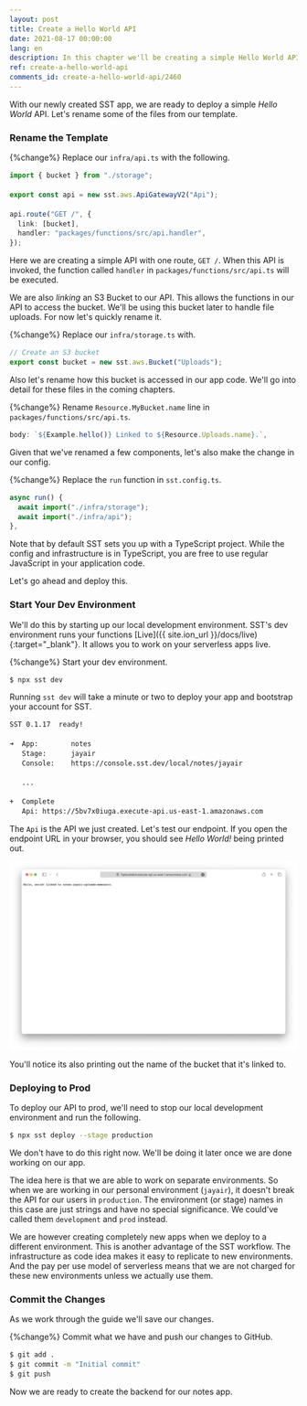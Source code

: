 ```yaml
---
layout: post
title: Create a Hello World API
date: 2021-08-17 00:00:00
lang: en
description: In this chapter we'll be creating a simple Hello World API using SST.
ref: create-a-hello-world-api
comments_id: create-a-hello-world-api/2460
---
```


With our newly created SST app, we are ready to deploy a simple _Hello World_ API. Let's rename some of the files from our template.

### Rename the Template

{%change%} Replace our `infra/api.ts` with the following.

```ts
import { bucket } from "./storage";

export const api = new sst.aws.ApiGatewayV2("Api");

api.route("GET /", {
  link: [bucket],
  handler: "packages/functions/src/api.handler",
});
```

Here we are creating a simple API with one route, `GET /`. When this API is invoked, the function called `handler` in `packages/functions/src/api.ts` will be executed.

We are also _linking_ an S3 Bucket to our API. This allows the functions in our API to access the bucket. We'll be using this bucket later to handle file uploads. For now let's quickly rename it.

{%change%} Replace our `infra/storage.ts` with.

```ts
// Create an S3 bucket
export const bucket = new sst.aws.Bucket("Uploads");
```

Also let's rename how this bucket is accessed in our app code. We'll go into detail for these files in the coming chapters.

{%change%} Rename `Resource.MyBucket.name` line in `packages/functions/src/api.ts`.

```ts
body: `${Example.hello()} Linked to ${Resource.Uploads.name}.`,
```

Given that we've renamed a few components, let's also make the change in our config.

{%change%} Replace the `run` function in `sst.config.ts`.

```ts
async run() {
  await import("./infra/storage");
  await import("./infra/api");
},
```

Note that by default SST sets you up with a TypeScript project. While the config and infrastructure is in TypeScript, you are free to use regular JavaScript in your application code.

Let's go ahead and deploy this.

### Start Your Dev Environment

We'll do this by starting up our local development environment. SST's dev environment runs your functions [Live]({{ site.ion_url }}/docs/live){:target="_blank"}. It allows you to work on your serverless apps live.

{%change%} Start your dev environment.

```bash
$ npx sst dev
```

Running `sst dev` will take a minute or two to deploy your app and bootstrap your account for SST.

```txt
SST 0.1.17  ready!

➜  App:        notes
   Stage:      jayair
   Console:    https://console.sst.dev/local/notes/jayair

   ...

+  Complete
   Api: https://5bv7x0iuga.execute-api.us-east-1.amazonaws.com
```

The `Api` is the API we just created. Let's test our endpoint. If you open the endpoint URL in your browser, you should see _Hello World!_ being printed out.

![Serverless Hello World API invoked](/assets/part2/sst-hello-world-api-invoked.png)

You'll notice its also printing out the name of the bucket that it's linked to.

### Deploying to Prod

To deploy our API to prod, we'll need to stop our local development environment and run the following.

```bash
$ npx sst deploy --stage production
```

We don't have to do this right now. We'll be doing it later once we are done working on our app.

The idea here is that we are able to work on separate environments. So when we are working in our personal environment (`jayair`), it doesn't break the API for our users in `production`. The environment (or stage) names in this case are just strings and have no special significance. We could've called them `development` and `prod` instead.

We are however creating completely new apps when we deploy to a different environment. This is another advantage of the SST workflow. The infrastructure as code idea makes it easy to replicate to new environments. And the pay per use model of serverless means that we are not charged for these new environments unless we actually use them.

### Commit the Changes

As we work through the guide we'll save our changes.

{%change%} Commit what we have and push our changes to GitHub.

```bash
$ git add .
$ git commit -m "Initial commit"
$ git push
```

Now we are ready to create the backend for our notes app.
